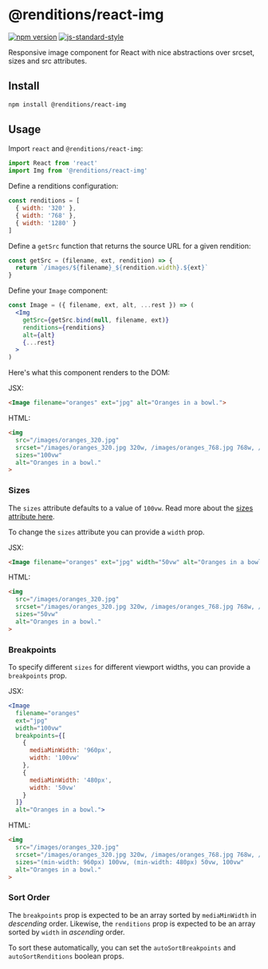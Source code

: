 # @renditions/react-img

[![npm version](https://img.shields.io/npm/v/@renditions/react-img.svg?style=flat-square)](https://www.npmjs.com/package/@renditions/react-img) [![js-standard-style](https://img.shields.io/badge/code%20style-standard-brightgreen.svg?style=flat-square)](https://github.com/feross/standard)

Responsive image component for React with nice abstractions over srcset, sizes and src attributes.

## Install

```sh
npm install @renditions/react-img
```

## Usage

Import `react` and `@renditions/react-img`:

```jsx
import React from 'react'
import Img from '@renditions/react-img'
```

Define a renditions configuration:

```jsx
const renditions = [
  { width: '320' },
  { width: '768' },
  { width: '1280' }
]
```

Define a `getSrc` function that returns the source URL for a given rendition:

```jsx
const getSrc = (filename, ext, rendition) => {
  return `/images/${filename}_${rendition.width}.${ext}`
}
```

Define your `Image` component:

```jsx
const Image = ({ filename, ext, alt, ...rest }) => (
  <Img
    getSrc={getSrc.bind(null, filename, ext)}
    renditions={renditions}
    alt={alt}
    {...rest}
  >
)
```

Here's what this component renders to the DOM:

JSX:

```html
<Image filename="oranges" ext="jpg" alt="Oranges in a bowl.">
```

HTML:

```html
<img
  src="/images/oranges_320.jpg"
  srcset="/images/oranges_320.jpg 320w, /images/oranges_768.jpg 768w, /images/oranges_1280.jpg 1280w"
  sizes="100vw"
  alt="Oranges in a bowl."
>
```

### Sizes

The `sizes` attribute defaults to a value of `100vw`. Read more about the [sizes attribute here](https://devdocs.io/html/element/img).

To change the `sizes` attribute you can provide a `width` prop.

JSX:

```html
<Image filename="oranges" ext="jpg" width="50vw" alt="Oranges in a bowl.">
```

HTML:

```html
<img
  src="/images/oranges_320.jpg"
  srcset="/images/oranges_320.jpg 320w, /images/oranges_768.jpg 768w, /images/oranges_1280.jpg 1280w"
  sizes="50vw"
  alt="Oranges in a bowl."
>
```

### Breakpoints

To specify different `sizes` for different viewport widths, you can provide a `breakpoints` prop.

JSX:

```jsx
<Image
  filename="oranges"
  ext="jpg"
  width="100vw"
  breakpoints={[
    {
      mediaMinWidth: '960px',
      width: '100vw'
    },
    {
      mediaMinWidth: '480px',
      width: '50vw'
    }
  ]}
  alt="Oranges in a bowl.">
```

HTML:

```html
<img
  src="/images/oranges_320.jpg"
  srcset="/images/oranges_320.jpg 320w, /images/oranges_768.jpg 768w, /images/oranges_1280.jpg 1280w"
  sizes="(min-width: 960px) 100vw, (min-width: 480px) 50vw, 100vw"
  alt="Oranges in a bowl."
>
```

### Sort Order

The `breakpoints` prop is expected to be an array sorted by `mediaMinWidth` in _descending_ order. Likewise, the `renditions` prop is expected to be an array sorted by `width` in _ascending_ order.

To sort these automatically, you can set the `autoSortBreakpoints` and `autoSortRenditions` boolean props.
